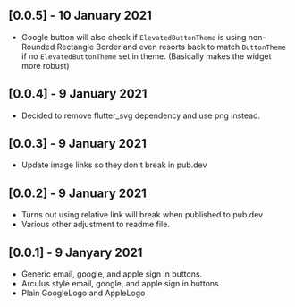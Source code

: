 ## [0.0.5] - 10 January 2021
- Google button will also check if `ElevatedButtonTheme` is using non-Rounded Rectangle Border and even resorts back to match `ButtonTheme` if no `ElevatedButtonTheme` set in theme. (Basically makes the widget more robust)

## [0.0.4] - 9 January 2021
- Decided to remove flutter_svg dependency and use png instead.

## [0.0.3] - 9 January 2021
- Update image links so they don't break in pub.dev

## [0.0.2] - 9 January 2021
- Turns out using relative link will break when published to pub.dev
- Various other adjustment to readme file.

## [0.0.1] - 9 Janyary 2021

- Generic email, google, and apple sign in buttons.
- Arculus style email, google, and apple sign in buttons.
- Plain GoogleLogo and AppleLogo